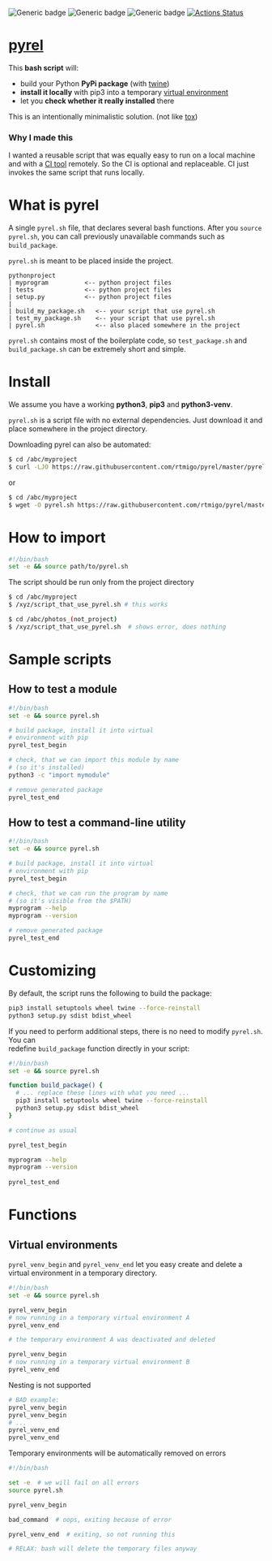 ![Generic badge](https://img.shields.io/badge/status-it_works-ok.svg)
![Generic badge](https://img.shields.io/badge/OS-MacOS%20|%20Ubuntu-blue.svg)
![Generic badge](https://img.shields.io/badge/Python-3.7--3.9-blue.svg)
[![Actions Status](https://github.com/rtmigo/pyrel/workflows/tests/badge.svg?branch=master)](https://github.com/rtmigo/pyrel/actions)

# [pyrel](https://github.com/rtmigo/pyrel)

This **bash script** will:

* build your Python **PyPi package** (with [twine](https://pypi.org/project/twine/))
* **install it locally** with pip3 into a temporary
  [virtual environment](https://docs.python.org/3/library/venv.html)
* let you **check whether it really installed** there

This is an intentionally minimalistic solution. (not like [tox](https://tox.readthedocs.io))

### Why I made this

I wanted a reusable script that was equally easy to run on a local machine and with
a [CI tool](https://github.com/actions) remotely. So the CI is optional and replaceable. CI just
invokes the same script that runs locally.

# What is pyrel

A single `pyrel.sh` file, that declares several bash functions. After you `source pyrel.sh`, you can
call previously unavailable commands such as `build_package`.

`pyrel.sh` is meant to be placed inside the project.

```
pythonproject
| myprogram          <-- python project files
| tests              <-- python project files
| setup.py           <-- python project files
|
| build_my_package.sh   <-- your script that use pyrel.sh
| test_my_package.sh    <-- your script that use pyrel.sh
| pyrel.sh              <-- also placed somewhere in the project

```

`pyrel.sh` contains most of the boilerplate code, so `test_package.sh` and `build_package.sh`
can be extremely short and simple.

# Install

We assume you have a working **python3**, **pip3** and **python3-venv**.

`pyrel.sh` is a script file with no external dependencies. Just download it and place somewhere in
the project directory.

Downloading pyrel can also be automated:

``` bash
$ cd /abc/myproject
$ curl -LJO https://raw.githubusercontent.com/rtmigo/pyrel/master/pyrel.sh
```
or
``` bash
$ cd /abc/myproject
$ wget -O pyrel.sh https://raw.githubusercontent.com/rtmigo/pyrel/master/pyrel.sh
```


# How to import

``` bash
#!/bin/bash
set -e && source path/to/pyrel.sh
```

The script should be run only from the project directory

``` bash
$ cd /abc/myproject
$ /xyz/script_that_use_pyrel.sh # this works

$ cd /abc/photos_(not_project)
$ /xyz/script_that_use_pyrel.sh  # shows error, does nothing
```

# Sample scripts

## How to test a module

``` bash
#!/bin/bash
set -e && source pyrel.sh

# build package, install it into virtual 
# environment with pip
pyrel_test_begin

# check, that we can import this module by name 
# (so it's installed) 
python3 -c "import mymodule"

# remove generated package 
pyrel_test_end
```

## How to test a command-line utility

``` bash
#!/bin/bash
set -e && source pyrel.sh

# build package, install it into virtual 
# environment with pip
pyrel_test_begin

# check, that we can run the program by name 
# (so it's visible from the $PATH) 
myprogram --help       
myprogram --version

# remove generated package 
pyrel_test_end
```

# Customizing

By default, the script runs the following to build the package:

``` bash
pip3 install setuptools wheel twine --force-reinstall
python3 setup.py sdist bdist_wheel
```

If you need to perform additional steps, there is no need to modify `pyrel.sh`. You can  
redefine `build_package` function directly in your script:

``` bash
#!/bin/bash
set -e && source pyrel.sh

function build_package() {
  # ... replace these lines with what you need ...
  pip3 install setuptools wheel twine --force-reinstall
  python3 setup.py sdist bdist_wheel
}

# continue as usual

pyrel_test_begin

myprogram --help       
myprogram --version
 
pyrel_test_end
```

# Functions

## Virtual environments

`pyrel_venv_begin` and `pyrel_venv_end` let you easy create and delete a virtual environment in a
temporary directory.

``` bash
#!/bin/bash
set -e && source pyrel.sh

pyrel_venv_begin
# now running in a temporary virtual environment A
pyrel_venv_end

# the temporary environment A was deactivated and deleted

pyrel_venv_begin
# now running in a temporary virtual environment B
pyrel_venv_end
```

Nesting is not supported

``` bash
# BAD example:
pyrel_venv_begin
pyrel_venv_begin
# ...
pyrel_venv_end
pyrel_venv_end
```

Temporary environments will be automatically removed on errors

``` bash
#!/bin/bash

set -e  # we will fail on all errors 
source pyrel.sh 

pyrel_venv_begin

bad_command  # oops, exiting because of error 

pyrel_venv_end  # exiting, so not running this

# RELAX: bash will delete the temporary files anyway  
```
